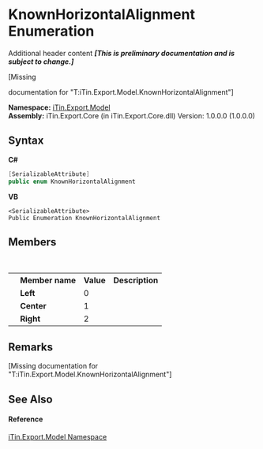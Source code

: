 # KnownHorizontalAlignment Enumeration
Additional header content _**\[This is preliminary documentation and is subject to change.\]**_

\[Missing <summary> documentation for "T:iTin.Export.Model.KnownHorizontalAlignment"\]

**Namespace:**&nbsp;<a href="ef57ffcc-e95e-b212-5a46-9aa6f5a3511f">iTin.Export.Model</a><br />**Assembly:**&nbsp;iTin.Export.Core (in iTin.Export.Core.dll) Version: 1.0.0.0 (1.0.0.0)

## Syntax

**C#**<br />
``` C#
[SerializableAttribute]
public enum KnownHorizontalAlignment
```

**VB**<br />
``` VB
<SerializableAttribute>
Public Enumeration KnownHorizontalAlignment
```


## Members
&nbsp;<table><tr><th></th><th>Member name</th><th>Value</th><th>Description</th></tr><tr><td /><td target="F:iTin.Export.Model.KnownHorizontalAlignment.Left">**Left**</td><td>0</td><td /></tr><tr><td /><td target="F:iTin.Export.Model.KnownHorizontalAlignment.Center">**Center**</td><td>1</td><td /></tr><tr><td /><td target="F:iTin.Export.Model.KnownHorizontalAlignment.Right">**Right**</td><td>2</td><td /></tr></table>

## Remarks
\[Missing <remarks> documentation for "T:iTin.Export.Model.KnownHorizontalAlignment"\]

## See Also


#### Reference
<a href="ef57ffcc-e95e-b212-5a46-9aa6f5a3511f">iTin.Export.Model Namespace</a><br />